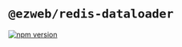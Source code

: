 # `@ezweb/redis-dataloader`
[![npm version](https://badge.fury.io/js/@ezweb%2Fts-helpers.svg)](https://badge.fury.io/js/@ezweb%2Fts-helpers)
